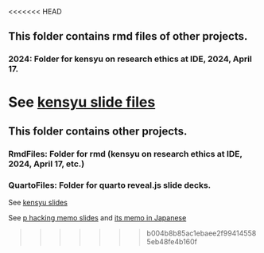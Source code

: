 <<<<<<< HEAD
## This folder contains rmd files of other projects.

### 2024: Folder for kensyu on research ethics at IDE, 2024, April 17.

See [kensyu slide files](https://seiroito.github.io/Miscellaneous/2024/KenkyuRinriSlides.html)
=======
## This folder contains other projects.

### RmdFiles: Folder for rmd (kensyu on research ethics at IDE, 2024, April 17, etc.)
### QuartoFiles: Folder for quarto reveal.js slide decks.

See [kensyu slides](https://seiroito.github.io/RMDFiles/posts/2024/KenkyuRinriSlides.html)

See [p hacking memo slides](https://seiroito.github.io/RMDFiles/posts/BrodeurCarrellFiglioLusher/BrodeurCarrellFiglioLusher_Tufte.html) and [its memo in Japanese](https://seiroito.github.io/RMDFiles/posts/BrodeurCarrellFiglioLusher/BCFL.html)

>>>>>>> b004b8b85ac1ebaee2f994145585eb48fe4b160f
